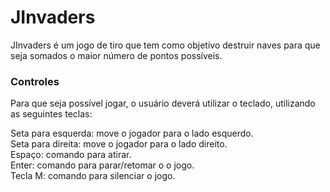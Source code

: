 # JInvaders
JInvaders é um jogo de tiro que tem como objetivo destruir naves para que seja somados o maior número de pontos possíveis.

### Controles
Para que seja possível jogar, o usuário deverá utilizar o teclado, utilizando as seguintes teclas:
<p>
Seta para esquerda: move o jogador para o lado esquerdo.<br />
Seta para direita: move o jogador para o lado direito.<br />
Espaço: comando para atirar.<br />
Enter: comando para parar/retomar o o jogo.<br />
Tecla M: comando para silenciar o jogo.<br />
</p>
